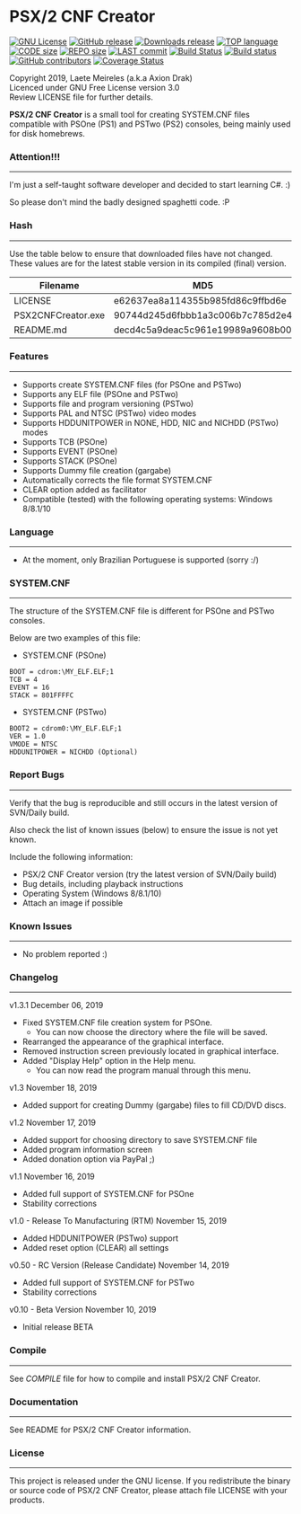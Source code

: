 # PSX/2 CNF Creator

[![GNU License](http://img.shields.io/:license-gnu-blue.svg)](https://github.com/AxionDrak/PSX2CNFCreator/blob/master/LICENSE)
[![GitHub release](https://img.shields.io/github/v/release/AxionDrak/PSX2CNFCreator)](https://github.com/AxionDrak/PSX2CNFCreator/releases/latest)
[![Downloads release](https://img.shields.io/github/downloads/AxionDrak/PSX2CNFCreator/total)](https://github.com/AxionDrak/PSX2CNFCreator/releases/latest)
[![TOP language](https://img.shields.io/github/languages/top/AxionDrak/PSX2CNFCreator)](https://github.com/AxionDrak/PSX2CNFCreator)
[![CODE size](https://img.shields.io/github/languages/code-size/AxionDrak/PSX2CNFCreator)](https://github.com/AxionDrak/PSX2CNFCreator)
[![REPO size](https://img.shields.io/github/repo-size/AxionDrak/PSX2CNFCreator)](https://github.com/AxionDrak/PSX2CNFCreator/releases)
[![LAST commit](https://img.shields.io/github/last-commit/AxionDrak/PSX2CNFCreator/master)](https://github.com/AxionDrak/PSX2CNFCreator)
[![Build Status](https://travis-ci.org/AxionDrak/PSX2CNFCreator.svg?branch=master)](https://travis-ci.org/AxionDrak/PSX2CNFCreator)
[![Build status](https://ci.appveyor.com/api/projects/status/7wdrpq87gxbb85nb/branch/master?svg=true)](https://ci.appveyor.com/project/laetemn/psx2cnfcreator/branch/master)
[![GitHub contributors](https://img.shields.io/github/contributors/AxionDrak/PSX2CNFCreator)](https://github.com/AxionDrak/PSX2CNFCreator)
[![Coverage Status](https://coveralls.io/repos/github/AxionDrak/PSX2CNFCreator/badge.svg?branch=master)](https://coveralls.io/github/AxionDrak/PSX2CNFCreator?branch=master)

Copyright 2019, Laete Meireles (a.k.a Axion Drak)   
Licenced under GNU Free License version 3.0  
Review LICENSE file for further details.   

**PSX/2 CNF Creator** is a small tool for creating SYSTEM.CNF files compatible with PSOne (PS1) and PSTwo (PS2) consoles, being mainly used for disk homebrews.

### Attention!!!
----------------
I'm just a self-taught software developer and decided to start learning C#. :)

So please don't mind the badly designed spaghetti code. :P

### Hash
-----------------
Use the table below to ensure that downloaded files have not changed. These values are for the latest stable version in its compiled (final) version.

| Filename                    | MD5                                     | SHA256                                   |
| --------------------------- | ----------------------------------------|----------------------------------------- |
| LICENSE                     | e62637ea8a114355b985fd86c9ffbd6e        | 230184f60bae2feaf244f10a8bac053c8ff33a183bcc365b4d8b876d2b7f4809   |
| PSX2CNFCreator.exe          | 90744d245d6fbbb1a3c006b7c785d2e4        | c87ed73812ff767af19d2f8fc53bdd99c68dd491748014e241780d22ae51dbbf   |
| README.md                   | decd4c5a9deac5c961e19989a9608b00        | e3af297778f8bb90b6e85b7271dd2d1ddab3d1e5385e0bca39e8a9058079129e   |

### Features
------------
* Supports create SYSTEM.CNF files (for PSOne and PSTwo)
* Supports any ELF file (PSOne and PSTwo)
* Supports file and program versioning (PSTwo)
* Supports PAL and NTSC (PSTwo) video modes
* Supports HDDUNITPOWER in NONE, HDD, NIC and NICHDD (PSTwo) modes
* Supports TCB (PSOne)
* Supports EVENT (PSOne)
* Supports STACK (PSOne)
* Supports Dummy file creation (gargabe)
* Automatically corrects the file format SYSTEM.CNF
* CLEAR option added as facilitator
* Compatible (tested) with the following operating systems: Windows 8/8.1/10

### Language
------------
* At the moment, only Brazilian Portuguese is supported (sorry :/)

### SYSTEM.CNF
--------------
The structure of the SYSTEM.CNF file is different for PSOne and PSTwo consoles.

Below are two examples of this file:

- SYSTEM.CNF (PSOne)
```
BOOT = cdrom:\MY_ELF.ELF;1
TCB = 4
EVENT = 16
STACK = 801FFFFC
```

- SYSTEM.CNF (PSTwo)
```
BOOT2 = cdrom0:\MY_ELF.ELF;1
VER = 1.0
VMODE = NTSC
HDDUNITPOWER = NICHDD (Optional)
```

### Report Bugs
---------------
Verify that the bug is reproducible and still occurs in the latest version of SVN/Daily build.

Also check the list of known issues (below) to ensure the issue is not yet known.

Include the following information:
* PSX/2 CNF Creator version (try the latest version of SVN/Daily build)
* Bug details, including playback instructions
* Operating System (Windows 8/8.1/10)
* Attach an image if possible
 
### Known Issues
----------------
* No problem reported :)

### Changelog
-------------
v1.3.1
December 06, 2019
* Fixed SYSTEM.CNF file creation system for PSOne.
  - You can now choose the directory where the file will be saved.
* Rearranged the appearance of the graphical interface.
* Removed instruction screen previously located in graphical interface.
* Added "Display Help" option in the Help menu.
  - You can now read the program manual through this menu.

v1.3
November 18, 2019
* Added support for creating Dummy (gargabe) files to fill CD/DVD discs.

v1.2
November 17, 2019
* Added support for choosing directory to save SYSTEM.CNF file
* Added program information screen
* Added donation option via PayPal ;)

v1.1
November 16, 2019
* Added full support of SYSTEM.CNF for PSOne
* Stability corrections

v1.0 - Release To Manufacturing (RTM)
November 15, 2019
* Added HDDUNITPOWER (PSTwo) support
* Added reset option (CLEAR) all settings

v0.50 - RC Version (Release Candidate)
November 14, 2019
* Added full support of SYSTEM.CNF for PSTwo
* Stability corrections

v0.10 - Beta Version
November 10, 2019
* Initial release BETA

### Compile
-----------
See _COMPILE_ file for how to compile and install PSX/2 CNF Creator.

### Documentation
-----------------
See README for PSX/2 CNF Creator information.

### License
-----------
This project is released under the GNU license. If you redistribute the binary
or source code of PSX/2 CNF Creator, please attach file LICENSE with your products.
